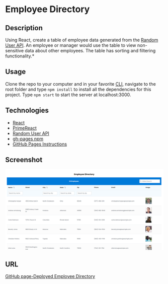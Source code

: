 # Employee Directory

## Description
Using React, create a table of employee data generated from the [Random User API](https://randomuser.me/). An employee or manager would use the table to view non-sensitive data about other employees. The table has sorting and filtering functionality.*

## Usage
Clone the repo to your computer and in your favorite [CLI](https://www.w3schools.com/whatis/whatis_cli.asp), navigate to the root folder and type `npm install` to install all the dependencies for this project. Type `npm start` to start the server at localhost:3000. 

## Technologies
* [React](https://reactjs.org/)
* [PrimeReact](https://www.primefaces.org/primereact/)
* [Random User API](https://randomuser.me/)
* [gh-pages npm](https://www.npmjs.com/package/gh-pages)
* [GitHub Pages Instructions](https://create-react-app.dev/docs/deployment/#github-pages)

## Screenshot
![Employee Directory](./employee-directory/public/assets/images/employee-directory.png)

## URL
[GitHub page-Deployed Employee Directory](https://crrmarchese.github.io/employee-directory/)